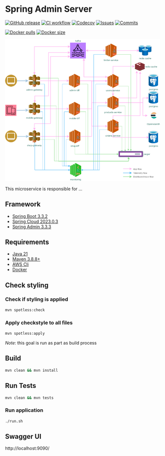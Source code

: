 
# Spring Admin Server

[![GitHub release](https://img.shields.io/github/release/sjexpos/ecomm-monitoring.svg?style=plastic)](https://github.com/sjexpos/ecomm-monitoring/releases/latest)
[![CI workflow](https://img.shields.io/github/actions/workflow/status/sjexpos/ecomm-monitoring/ci.yaml?branch=main&label=ci&logo=github&style=plastic)](https://github.com/sjexpos/ecomm-monitoring/actions?workflow=CI)
[![Codecov](https://img.shields.io/codecov/c/github/sjexpos/ecomm-monitoring?logo=codecov&style=plastic)](https://codecov.io/gh/sjexpos/ecomm-monitoring)
[![Issues](https://img.shields.io/github/issues-search/sjexpos/ecomm-monitoring?query=is%3Aopen&label=issues&style=plastic)](https://github.com/sjexpos/ecomm-monitoring/issues)
[![Commits](https://img.shields.io/github/last-commit/sjexpos/ecomm-monitoring?logo=github&style=plastic)](https://github.com/sjexpos/ecomm-monitoring/commits)

[![Docker pulls](https://img.shields.io/docker/pulls/sjexposecomm/monitoring?logo=docker&style=plastic)](https://hub.docker.com/r/sjexposecomm/monitoring)
[![Docker size](https://img.shields.io/docker/image-size/sjexposecomm/monitoring?logo=docker&style=plastic)](https://hub.docker.com/r/sjexposecomm/monitoring/tags)

![](docs/images/arch-monitoring.png)

This microservice is responsible for ...

## Framework

* [Spring Boot 3.3.2](https://spring.io/projects/spring-boot/)
* [Spring Cloud 2023.0.3](https://spring.io/projects/spring-cloud)
* [Spring Admin 3.3.3](https://github.com/codecentric/spring-boot-admin)

## Requirements

* [Java 21](https://openjdk.org/install/)
* [Maven 3.8.8+](https://maven.apache.org/download.cgi)
* [AWS Cli](https://aws.amazon.com/es/cli/)
* [Docker](https://www.docker.com/)

## Check styling

### Check if styling is applied

```bash
mvn spotless:check 
```

### Apply checkstyle to all files

```bash
mvn spotless:apply 
```

*Note*: this goal is run as part as build process

## Build

```bash
mvn clean && mvn install
```

## Run Tests
```bash
mvn clean && mvn tests
```

### Run application
```bash
./run.sh
```

## Swagger UI

http://localhost:9090/

